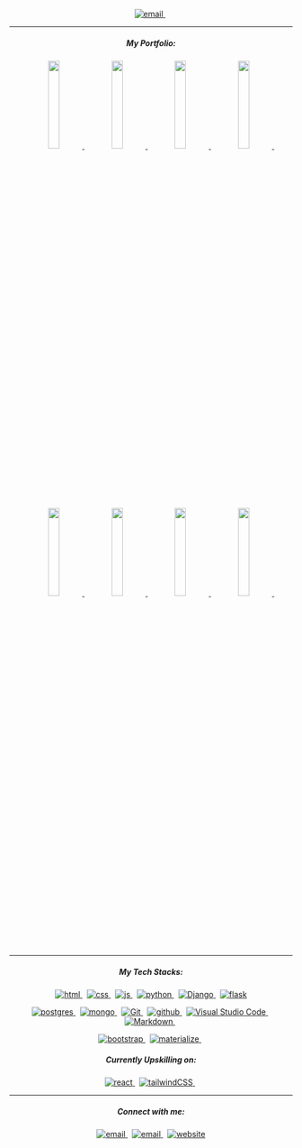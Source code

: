 <p align="center">
  <a href="/">
     <img  src="https://res.cloudinary.com/dktp8kmgf/image/upload/v1655709016/README/LinkedIn_Cover_1584x396_px_1_etpf0m.png" alt="email">
  <a/>&nbsp;
    <p/>
    
<hr><h5 align="center">My Portfolio:</h5>
<p align="center">
  <a href="https://bezebee.github.io/Beeing-About/">
  <img src="https://res.cloudinary.com/dktp8kmgf/image/upload/v1655709017/README/beeingAbout_hs8lvk.png" width="20%" />
    <a/>&nbsp;
  <a href="https://bezebee.github.io/Vagabond/">
  <img src="https://res.cloudinary.com/dktp8kmgf/image/upload/v1655709017/README/vagabonds_b0rw1n.png" width="20%" />
    <a/>&nbsp;
  <a href="https://keto-cookbook.herokuapp.com/">
  <img src="https://res.cloudinary.com/dktp8kmgf/image/upload/v1655709423/README/screens_2_cv9ovt.png" width="20%" />
    <a/>&nbsp;
  <a href="https://ms4nicknacks.herokuapp.com/">
  <img src="https://res.cloudinary.com/dktp8kmgf/image/upload/v1655709021/README/nicknacks_j58k86.png" width="20%" />
    <a/>&nbsp;
</p>
 <p align="center">
  <a href="https://github.com/bezebee/Beeing-About">
  <img src="https://img.shields.io/badge/Beeing About Repository-747372?style=for-the-badge&logo=GitHub&logoColor=F8B8E5" width="20%" />
    <a/>&nbsp;
  <a href="https://github.com/bezebee/Vagabond">
  <img src="https://img.shields.io/badge/Vagabond Repository-747372?style=for-the-badge&logo=GitHub&logoColor=F8B8E5" width="20%" />
    <a/>&nbsp;
  <a href="https://github.com/bezebee/kasias-KETO-cookbook">
  <img src="https://img.shields.io/badge/Cookbook Repository-747372?style=for-the-badge&logo=GitHub&logoColor=F8B8E5" width="20%" />
    <a/>&nbsp;
  <a href="https://github.com/bezebee/MS4">
  <img src="https://img.shields.io/badge/Nicknacks Repository-747372?style=for-the-badge&logo=GitHub&logoColor=F8B8E5" width="20%" />
    <a/>&nbsp;
</p>


<hr><h5 align="center">My Tech Stacks:</h5>

<p align="center">
  <a href="/">
     <img  src="https://img.shields.io/badge/HTML5-747372?style=for-the-badge&logo=HTML5&logoColor=F8B8E5" alt="html">
  <a/>&nbsp;
  <a href="/">
     <img  src="https://img.shields.io/badge/CSS3-747372?style=for-the-badge&logo=CSS3&logoColor=F8B8E5" alt="css">
  <a/>&nbsp;
  <a href="/">
     <img  src="https://img.shields.io/badge/JavaScript-747372?style=for-the-badge&logo=JavaScript&logoColor=F8B8E5" alt="js">
  <a/>&nbsp;
     <a href="/">
     <img  src="https://img.shields.io/badge/Python-747372?style=for-the-badge&logo=Python&logoColor=F8B8E5" alt="python">
  <a/>&nbsp;
   <a href="/">
     <img  src="https://img.shields.io/badge/Django-747372?style=for-the-badge&logo=Django&logoColor=F8B8E5" alt="Django">
   <a/>&nbsp;
   <a href="/">
     <img  src="https://img.shields.io/badge/Flask-747372?style=for-the-badge&logo=Flask&logoColor=F8B8E5" alt="flask">
   <a/>
<p/>
    
    
     
<p align="center">
  
   <a href="/">
     <img  src="https://img.shields.io/badge/PostgreSQL-747372?style=for-the-badge&logo=PostgreSQL&logoColor=F8B8E5" alt="postgres">
   <a/>&nbsp;
   <a href="/">
     <img  src="https://img.shields.io/badge/MongoDB-747372?style=for-the-badge&logo=MongoDB&logoColor=F8B8E5" alt="mongo">
   <a/>&nbsp;
    <a href="/">
     <img  src="https://img.shields.io/badge/Git-747372?style=for-the-badge&logo=Git&logoColor=F8B8E5" alt="Git">
   <a/>&nbsp;
    <a href="/">
     <img  src="https://img.shields.io/badge/Github-747372?style=for-the-badge&logo=Github&logoColor=F8B8E5" alt="github">
   <a/>&nbsp;
      <a href="/">
     <img  src="https://img.shields.io/badge/Visual Studio Code-747372?style=for-the-badge&logo=Visual Studio Code&logoColor=F8B8E5" alt="Visual Studio Code">
   <a/>&nbsp;
   <a href="/">
     <img  src="https://img.shields.io/badge/Markdown-747372?style=for-the-badge&logo=Markdown&logoColor=F8B8E5" alt="Markdown">
   <a/>&nbsp;
  <p/>
     
 <p align="center">
   <a href="/">
     <img  src="https://img.shields.io/badge/Bootstrap-747372?style=for-the-badge&logo=Bootstrap&logoColor=F8B8E5" alt="bootstrap">
   <a/>&nbsp;
   <a href="/">
     <img  src="https://img.shields.io/badge/Materialize-747372?style=for-the-badge&logoColor=F8B8E5" alt="materialize">
   <a/>&nbsp;   
  <p/>

 <h5 align="center">Currently Upskilling on:</h5>
     <p align="center">
  <a href="/">
     <img  src="https://img.shields.io/badge/React-747372?style=for-the-badge&logo=React&logoColor=F8B8E5" alt="react">
  <a/>&nbsp;
    <a href="/">
     <img  src="https://img.shields.io/badge/TailwindCSS-747372?style=for-the-badge&logoColor=F8B8E5" alt="tailwindCSS">
  <a/>&nbsp;
    <p/>
                
<hr><h5 align="center">Connect with me:</h5>

<p align="center">
  <a href="mailto:kas.bogucka@gmail.com">
     <img  src="https://img.shields.io/badge/email-747372?style=for-the-badge&logo=gmail&logoColor=F8B8E5" alt="email">
  <a/>&nbsp;
  <a href="https://www.linkedin.com/in/kasbogucka/">
     <img  src="https://img.shields.io/badge/linkedin-747372?style=for-the-badge&logo=linkedin&logoColor=F8B8E5" alt="email">
  <a/>&nbsp;
  <a href="https://www.youtube.com/c/BeeZeeBeeLivingTheDream/videos">
     <img  src="https://img.shields.io/badge/YouTube-747372?style=for-the-badge&logo=youtube&logoColor=F8B8E5" alt="website">
  <a/>
<p/>


    
    
    

   
